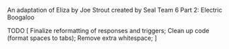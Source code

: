 An adaptation of Eliza by Joe Strout created by Seal Team 6 Part 2: Electric Boogaloo

TODO [
Finalize reformatting of responses and triggers;
Clean up code (format spaces to tabs);
Remove extra whitespace;
]

